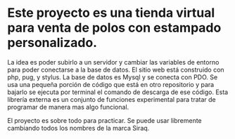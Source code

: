 # Este proyecto es una tienda virtual para venta de polos con estampado personalizado.

La idea es poder subirlo a un servidor y cambiar las variables de entorno para poder conectarse a la base de datos.
El sitio web está construido con php, pug, y stylus.
La base de datos es Mysql y se conecta con PDO.
Se usa una pequeña porción de código que está en otro repositorio y para bajarlo se ejecuta por terminal el comando de descarga de ese código. Esta librería externa es un conjunto de funciones experimental para tratar de programar de manera mas algo funcional.

El proyecto es sobre todo para practicar.
Se puede usar libremente cambiando todos los nombres de la marca Siraq.
